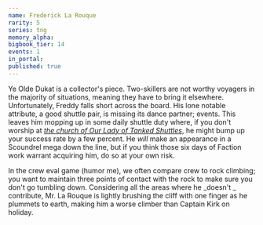 ```yaml
---
name: Frederick La Rouque
rarity: 5
series: tng
memory_alpha:
bigbook_tier: 14
events: 1
in_portal:
published: true
---
```


Ye Olde Dukat is a collector's piece. Two-skillers are not worthy voyagers in the majority of situations, meaning they have to bring it elsewhere. Unfortunately, Freddy falls short across the board. His lone notable attribute, a good shuttle pair, is missing its dance partner; events. This leaves him mopping up in some daily shuttle duty where, if you don't worship at [_the church of Our Lady of Tanked Shuttles_](https://old.reddit.com/r/StarTrekTimelines/comments/aq5qzg/guide_tanked_shuttles_why_and_how/), he might bump up your success rate by a few percent. He _will_ make an appearance in a Scoundrel mega down the line, but if you think those six days of Faction work warrant acquiring him, do so at your own risk.

In the crew eval game (humor me), we often compare crew to rock climbing; you want to maintain three points of contact with the rock to make sure you don't go tumbling down. Considering all the areas where he  _doesn't _ contribute, Mr. La Rouque is lightly brushing the cliff with one finger as he plummets to earth, making him a worse climber than Captain Kirk on holiday.
